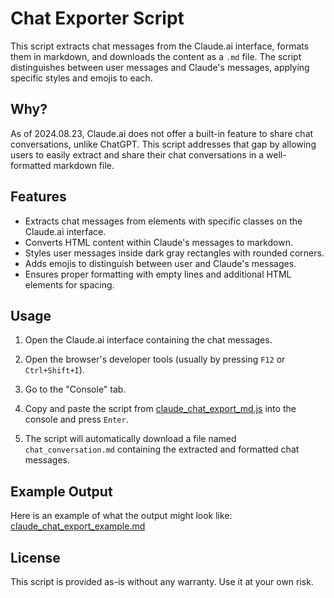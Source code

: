 # Chat Exporter Script

This script extracts chat messages from the Claude.ai interface, formats them in markdown, and downloads the content as a `.md` file. The script distinguishes between user messages and Claude's messages, applying specific styles and emojis to each.

## Why?

As of 2024.08.23, Claude.ai does not offer a built-in feature to share chat conversations, unlike ChatGPT. This script addresses that gap by allowing users to easily extract and share their chat conversations in a well-formatted markdown file.

## Features

- Extracts chat messages from elements with specific classes on the Claude.ai interface.
- Converts HTML content within Claude's messages to markdown.
- Styles user messages inside dark gray rectangles with rounded corners.
- Adds emojis to distinguish between user and Claude's messages.
- Ensures proper formatting with empty lines and additional HTML elements for spacing.

## Usage

1. Open the Claude.ai interface containing the chat messages.
2. Open the browser's developer tools (usually by pressing `F12` or `Ctrl+Shift+I`).
3. Go to the "Console" tab.
4. Copy and paste the script from [claude_chat_export_md.js](claude_chat_export_md.js) into the console and press `Enter`.

5. The script will automatically download a file named `chat_conversation.md` containing the extracted and formatted chat messages.

## Example Output

Here is an example of what the output might look like: [claude_chat_export_example.md](claude_chat_export_example.md)

## License

This script is provided as-is without any warranty. Use it at your own risk.